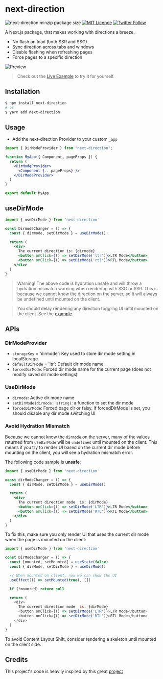 # next-direction 
![next-direction minzip package size](https://img.shields.io/bundlephobia/minzip/next-direction)
[![MIT Licence](https://badges.frapsoft.com/os/mit/mit.svg?v=103)](https://opensource.org/licenses/mit-license.php)
[![Twitter Follow](https://img.shields.io/twitter/follow/yassinebridi.svg?style=social&label=Follow)](https://twitter.com/yassinebridi)

A Next.js package, that makes working with directions a breeze.
- No flash on load (both SSR and SSG)
- Sync direction across tabs and windows
- Disable flashing when refreshing pages
- Force pages to a specific direction

![Preview](https://user-images.githubusercontent.com/18403595/106312235-a509c800-6266-11eb-859b-1dd6edb671ee.gif)
> Check out the [Live Example](https://next-direction.vercel.app/) to try it for yourself.

## Installation

```bash
$ npm install next-direction
# or
$ yarn add next-direction
```

## Usage

- Add the next-direction Provider to your custom `_app`

```jsx
import { DirModeProvider } from "next-direction";

function MyApp({ Component, pageProps }) {
  return (
    <DirModeProvider>
      <Component {...pageProps} />
    </DirModeProvider>
  )
}

export default MyApp
```

## useDirMode
```jsx
import { useDirMode } from 'next-direction'

const DirmodeChanger = () => {
  const { dirmode, setDirMode } = useDirMode();

  return (
    <div>
      The current direction is: {dirmode}
      <button onClick={() => setDirMode('ltr')}>LTR Mode</button>
      <button onClick={() => setDirMode('rtl')}>RTL Mode</button>
    </div>
  )
}
```

> Warning! The above code is hydration unsafe and will throw a hydration mismatch warning when rendering with SSG or SSR. This is because we cannot know the direction on the server, so it will always be undefined until mounted on the client.

> You should delay rendering any direction toggling UI until mounted on the client. See the [example](https://github.com/yassinebridi/next-direction/blob/main/README.md#avoid-hydration-mismatch).

## APIs

### DirModeProvider
- `storageKey` = 'dirmode': Key used to store dir mode setting in localStorage
- `defaultDirMode` = 'ltr': Default dir mode name
- `forcedDirMode`: Forced dir mode name for the current page (does not modify saved dir mode settings)

### UseDirMode
- `dirmode`: Active dir mode name
- `setDirMode(dirmode: string)`: a function to set the dir mode
- `forcedDirMode`: Forced page dir or falsy. If forcedDirMode is set, you should disable any dir mode switching UI

### Avoid Hydration Mismatch

Because we cannot know the `dirmode` on the server, many of the values returned from `useDirMode` will be `undefined` until mounted on the client. This means if you try to render UI based on the current dir mode before mounting on the client, you will see a hydration mismatch error.

The following code sample is **unsafe**:

```jsx
import { useDirMode } from 'next-direction'

const dirModeChanger = () => {
  const { dirMode, setDirMode } = useDirMode()

  return (
    <div>
      The current direction mode  is: {dirMode}
      <button onClick={() => setDirMode('LTR')}>LTR Mode</button>
      <button onClick={() => setDirMode('RTL')}>RTL Mode</button>
    </div>
  )
}
```

To fix this, make sure you only render UI that uses the current dir mode when the page is mounted on the client:

```js
import { useDirMode } from 'next-direction'

const DirModeChanger = () => {
  const [mounted, setMounted] = useState(false)
  const { dirMode, setDirMode } = useDirMode()

  // When mounted on client, now we can show the UI
  useEffect(() => setMounted(true), [])

  if (!mounted) return null

  return (
    <div>
      The current direction mode  is: {dirMode}
      <button onClick={() => setDirMode('LTR')}>LTR Mode</button>
      <button onClick={() => setDirMode('RTL')}>RTL Mode</button>
    </div>
  )
}
```

To avoid Content Layout Shift, consider rendering a skeleton until mounted on the client side.

## Credits
This project's code is heavily inspired by this great [project](https://github.com/pacocoursey/next-themes)
